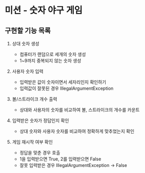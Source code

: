 # 미션 - 숫자 야구 게임

## 구현할 기능 목록

1. 상대 숫자 생성
   - 컴퓨터가 랜덤으로 세개의 숫자 생성
   - 1~9까지 중복되지 않는 숫자 생성

2. 사용자 숫자 입력
   - 입력받은 값이 숫자이면서 세자리인지 확인하기
   - 입력값이 잘못된 경우 IllegalArgumentException

3. 볼/스트라이크 개수 출력
   - 상대와 사용자의 숫자를 비교하여 볼, 스트라이크의 개수를 카운트

4. 입력받은 숫자가 정답인지 확인
   - 상대 숫자와 사용자 숫자를 비교하여 정확하게 맞추었는지 확인

5. 게임 재시작 여부 확인
   - 정답을 맞춘 경우 호출
   - 1을 입력받으면 True, 2를 입력받으면 False
   - 잘못 입력받은 경우 IllegalArgumentException -> False